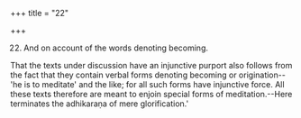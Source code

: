 +++
title = "22"

+++


22. And on account of the words denoting becoming.

That the texts under discussion have an injunctive purport also follows from the fact that they contain verbal forms denoting becoming or origination--'he is to meditate' and the like; for all such forms have injunctive force. All these texts therefore are meant to enjoin special forms of meditation.--Here terminates the adhikaraṇa of mere glorification.'

